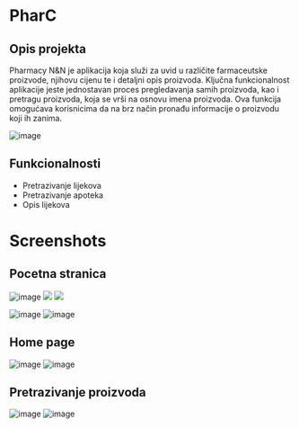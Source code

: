 # PharC

## Opis projekta
Pharmacy N&N je aplikacija koja služi za uvid u različite farmaceutske proizvode, njihovu cijenu te i detaljni opis proizvoda. Ključna funkcionalnost aplikacije jeste jednostavan proces pregledavanja samih proizvoda, kao i pretragu proizvoda, koja se vrši na osnovu imena proizvoda. Ova funkcija omogućava korisnicima da na brz način pronađu informacije o proizvodu koji ih zanima. 

![image](https://github.com/nejlaBelagosi/PharC/assets/122165597/f6a27952-a9cb-4541-9ba6-7d1cac2446ac)

## Funkcionalnosti

- Pretrazivanje lijekova
- Pretrazivanje apoteka
- Opis lijekova

# Screenshots

## Pocetna stranica
![image](https://github.com/nejlaBelagosi/PharC/assets/122165597/3862717f-8525-4424-9bc2-4f3ad326e5a1)    ![](https://github.com/nejlaBelagosi/PharC/assets/122165597/b82b673b-043f-470f-b325-bc077ac86e8c)    ![](https://github.com/nejlaBelagosi/PharC/assets/122165597/26522b4f-d13b-4225-95f0-1cca130064e7)

 ![image](https://github.com/nejlaBelagosi/PharC/assets/122165597/b82b673b-043f-470f-b325-bc077ac86e8c) ![image](https://github.com/nejlaBelagosi/PharC/assets/122165597/26522b4f-d13b-4225-95f0-1cca130064e7)


## Home page
![image](https://github.com/nejlaBelagosi/PharC/assets/122165597/3f6c9f7c-ff1d-4600-890d-24e0c94adcec)    ![image](https://github.com/nejlaBelagosi/PharC/assets/122165597/de1e3886-0154-478f-9cc2-544eb507a5e0)


## Pretrazivanje proizvoda


![image](https://github.com/nejlaBelagosi/PharC/assets/122165597/edb95a6e-6899-4205-ab4b-6e3baae30c29)    ![image](https://github.com/nejlaBelagosi/PharC/assets/122165597/bc3356f9-a679-4f29-8989-7f9fb9676549)


